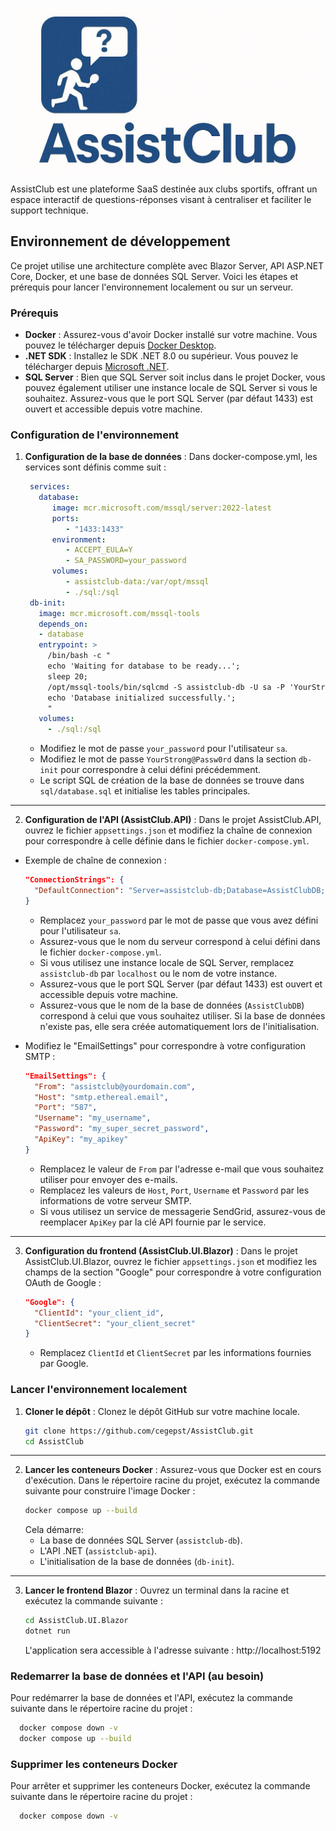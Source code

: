 ![logo_title.png](logo_title.png)

AssistClub est une plateforme SaaS destinée aux clubs sportifs, 
offrant un espace interactif de questions-réponses visant à 
centraliser et faciliter le support technique.

## Environnement de développement
Ce projet utilise une architecture complète avec Blazor Server, API ASP.NET Core, 
Docker, et une base de données SQL Server. Voici les étapes et prérequis 
pour lancer l'environnement localement ou sur un serveur.

### Prérequis
- **Docker** : Assurez-vous d'avoir Docker installé sur votre machine. 
  Vous pouvez le télécharger depuis [Docker Desktop](https://www.docker.com/products/docker-desktop).
- **.NET SDK** : Installez le SDK .NET 8.0 ou supérieur. 
  Vous pouvez le télécharger depuis [Microsoft .NET](https://dotnet.microsoft.com/download).
- **SQL Server** : Bien que SQL Server soit inclus dans le projet Docker, 
  vous pouvez également utiliser une instance locale de SQL Server si vous le souhaitez. 
  Assurez-vous que le port SQL Server (par défaut 1433) est ouvert et accessible depuis votre machine.

### Configuration de l'environnement

1. **Configuration de la base de données** :
   Dans docker-compose.yml, les services sont définis comme suit :
   ```yaml
    services:
      database:
         image: mcr.microsoft.com/mssql/server:2022-latest
         ports:
            - "1433:1433"
         environment:
            - ACCEPT_EULA=Y
            - SA_PASSWORD=your_password
         volumes:
            - assistclub-data:/var/opt/mssql
            - ./sql:/sql
    db-init:
      image: mcr.microsoft.com/mssql-tools
      depends_on:
      - database
      entrypoint: >
        /bin/bash -c "
        echo 'Waiting for database to be ready...';
        sleep 20;
        /opt/mssql-tools/bin/sqlcmd -S assistclub-db -U sa -P 'YourStrong@Passw0rd' -i /sql/database.sql;
        echo 'Database initialized successfully.';
        "
      volumes:
        - ./sql:/sql
    ```
    - Modifiez le mot de passe `your_password` pour l'utilisateur `sa`.
    - Modifiez le mot de passe `YourStrong@Passw0rd` dans la section `db-init` 
      pour correspondre à celui défini précédemment.
    - Le script SQL de création de la base de données se trouve dans `sql/database.sql` et initialise les tables principales.
---
2. **Configuration de l'API (AssistClub.API)** :
Dans le projet AssistClub.API, ouvrez le fichier `appsettings.json` 
et modifiez la chaîne de connexion pour correspondre à celle définie dans 
le fichier `docker-compose.yml`.
- Exemple de chaîne de connexion :
  ```json
  "ConnectionStrings": {
    "DefaultConnection": "Server=assistclub-db;Database=AssistClubDB;User Id=sa;Password=your_password; TrustServerCertificate=True;"
  }
  ```
  - Remplacez `your_password` par le mot de passe que vous avez défini pour l'utilisateur `sa`.
  - Assurez-vous que le nom du serveur correspond à celui défini dans le fichier `docker-compose.yml`.
  - Si vous utilisez une instance locale de SQL Server,
    remplacez `assistclub-db` par `localhost` ou le nom de votre instance.
  - Assurez-vous que le port SQL Server (par défaut 1433) est ouvert
    et accessible depuis votre machine.
  - Assurez-vous que le nom de la base de données (`AssistClubDB`)
    correspond à celui que vous souhaitez utiliser. Si la base de données n'existe pas,
    elle sera créée automatiquement lors de l'initialisation.

* Modifiez le "EmailSettings" pour correspondre à votre configuration SMTP :
     ```json
     "EmailSettings": {
       "From": "assistclub@yourdomain.com",
       "Host": "smtp.ethereal.email",
       "Port": "587",
       "Username": "my_username",
       "Password": "my_super_secret_password",
       "ApiKey": "my_apikey"
     }
     ```
     - Remplacez le valeur de `From` par l'adresse e-mail que vous souhaitez utiliser pour envoyer des e-mails.
     - Remplacez les valeurs de `Host`, `Port`, `Username` et `Password` par 
       les informations de votre serveur SMTP.
     - Si vous utilisez un service de messagerie SendGrid, assurez-vous 
       de reemplacer `ApiKey` par la clé API fournie par le service.
---
3. **Configuration du frontend (AssistClub.UI.Blazor)** :
Dans le projet AssistClub.UI.Blazor, ouvrez le fichier `appsettings.json` 
et modifiez les champs de la section "Google" pour correspondre à votre configuration OAuth de Google :
     ```json
     "Google": {
       "ClientId": "your_client_id",
       "ClientSecret": "your_client_secret"
     }
     ```
     - Remplacez `ClientId` et `ClientSecret` par les informations fournies par Google.

### Lancer l'environnement localement
1. **Cloner le dépôt** : Clonez le dépôt GitHub sur votre machine locale.
   ```bash
   git clone https://github.com/cegepst/AssistClub.git
   cd AssistClub
   ```
---
2. **Lancer les conteneurs Docker** : 
   Assurez-vous que Docker est en cours d'exécution. 
   Dans le répertoire racine du projet, exécutez la commande suivante pour construire l'image Docker :
   ```bash
   docker compose up --build
   ```
   Cela démarre:
   - La base de données SQL Server (`assistclub-db`).
   - L'API .NET (`assistclub-api`).
   - L'initialisation de la base de données (`db-init`).
---
3. **Lancer le frontend Blazor** : Ouvrez un terminal dans la racine et exécutez la commande suivante :
   ```bash
   cd AssistClub.UI.Blazor
   dotnet run
   ```
   L'application sera accessible à l'adresse suivante : http://localhost:5192
   
### Redemarrer la base de données et l'API (au besoin)
Pour redémarrer la base de données et l'API, exécutez la commande suivante dans le répertoire racine du projet :
```bash
  docker compose down -v
  docker compose up --build
```

### Supprimer les conteneurs Docker
Pour arrêter et supprimer les conteneurs Docker, exécutez la commande suivante dans le répertoire racine du projet :
```bash
  docker compose down -v
```
